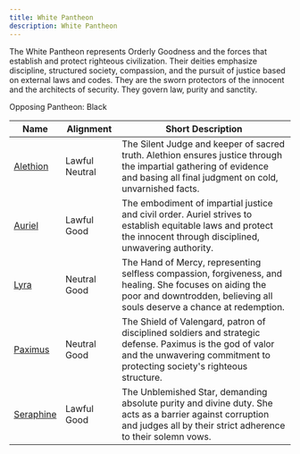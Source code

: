 ```yaml
---
title: White Pantheon
description: White Pantheon
---
```


The White Pantheon represents Orderly Goodness and the forces that establish and protect righteous civilization. Their deities emphasize discipline, structured society, compassion, and the pursuit of justice based on external laws and codes. They are the sworn protectors of the innocent and the architects of security. They govern law, purity and sanctity.

Opposing Pantheon: Black

| Name                      | Alignment      | Short Description                                                                                                                                                                     |
| ------------------------- | -------------- | ------------------------------------------------------------------------------------------------------------------------------------------------------------------------------------- |
| [Alethion](../alethion)   | Lawful Neutral | The Silent Judge and keeper of sacred truth. Alethion ensures justice through the impartial gathering of evidence and basing all final judgment on cold, unvarnished facts.           |
| [Auriel](../auriel)       | Lawful Good    | The embodiment of impartial justice and civil order. Auriel strives to establish equitable laws and protect the innocent through disciplined, unwavering authority.                   |
| [Lyra](../lyra)           | Neutral Good   | The Hand of Mercy, representing selfless compassion, forgiveness, and healing. She focuses on aiding the poor and downtrodden, believing all souls deserve a chance at redemption.    |
| [Paximus](../paximus)     | Neutral Good   | The Shield of Valengard, patron of disciplined soldiers and strategic defense. Paximus is the god of valor and the unwavering commitment to protecting society's righteous structure. |
| [Seraphine](../seraphine) | Lawful Good    | The Unblemished Star, demanding absolute purity and divine duty. She acts as a barrier against corruption and judges all by their strict adherence to their solemn vows.              |
